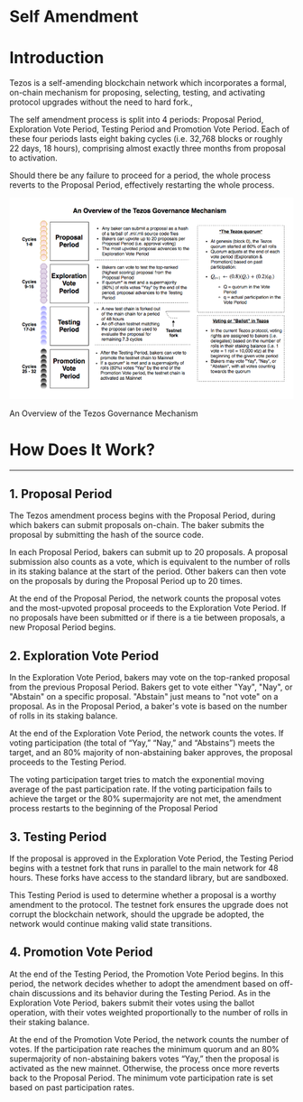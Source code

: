 # Self Amendment

# Introduction

Tezos is a self-amending blockchain network which incorporates a formal, on-chain mechanism for proposing, selecting, testing, and activating protocol upgrades without the need to hard fork.,

The self amendment process is split into 4 periods: Proposal Period, Exploration Vote Period, Testing Period and Promotion Vote Period. Each of these four periods lasts eight baking cycles (i.e. 32,768 blocks or roughly 22 days, 18 hours), comprising almost exactly three months from proposal to activation.

Should there be any failure to proceed for a period, the whole process reverts to the Proposal Period, effectively restarting the whole process.

![](Untitled-9c246fb3-f681-4f18-920a-bc92c93826d0.png)

An Overview of the Tezos Governance Mechanism

# How Does It Work?

---

## 1. Proposal Period

The Tezos amendment process begins with the Proposal Period, during which bakers can submit proposals on-chain. The baker submits the proposal by submitting the hash of the source code.

In each Proposal Period, bakers can submit up to 20 proposals. A proposal submission also counts as a vote, which is equivalent to the number of rolls in its staking balance at the start of the period. Other bakers can then vote on the proposals by during the Proposal Period up to 20 times.

At the end of the Proposal Period, the network counts the proposal votes and the most-upvoted proposal proceeds to the Exploration Vote Period. If no proposals have been submitted or if there is a tie between proposals, a new Proposal Period begins.

## 2. Exploration Vote Period

In the Exploration Vote Period, bakers may vote on the top-ranked proposal from the previous Proposal Period. Bakers get to vote either "Yay", "Nay", or "Abstain" on a specific proposal. "Abstain" just means to "not vote" on a proposal. As in the Proposal Period, a baker's vote is based on the number of rolls in its staking balance.

At the end of the Exploration Vote Period, the network counts the votes. If voting participation (the total of “Yay,” “Nay,” and “Abstains”) meets the target, and an 80% majority of non-abstaining baker approves, the proposal proceeds to the Testing Period.

The voting participation target tries to match the exponential moving average of the past participation rate. If the voting participation fails to achieve the target or the 80% supermajority are not met, the amendment process restarts to the beginning of the Proposal Period

## 3. Testing Period

If the proposal is approved in the Exploration Vote Period, the Testing Period begins with a testnet fork that runs in parallel to the main network for 48 hours. These forks have access to the standard library, but are sandboxed.

This Testing Period is used to determine whether a proposal is a worthy amendment to the protocol. The testnet fork ensures the upgrade does not corrupt the blockchain network, should the upgrade be adopted, the network would continue making valid state transitions.

## 4. Promotion Vote Period

At the end of the Testing Period, the Promotion Vote Period begins. In this period, the network decides whether to adopt the amendment based on off-chain discussions and its behavior during the Testing Period. As in the Exploration Vote Period, bakers submit their votes using the ballot operation, with their votes weighted proportionally to the number of rolls in their staking balance.

At the end of the Promotion Vote Period, the network counts the number of votes. If the participation rate reaches the minimum quorum and an 80% supermajority of non-abstaining bakers votes “Yay,” then the proposal is activated as the new mainnet. Otherwise, the process once more reverts back to the Proposal Period. The minimum vote participation rate is set based on past participation rates.